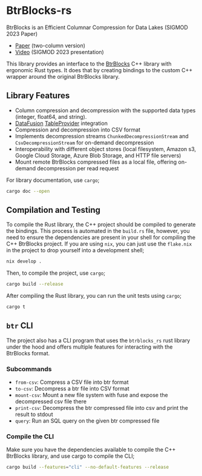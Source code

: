 # BtrBlocks-rs
BtrBlocks is an Efficient Columnar Compression for Data Lakes (SIGMOD 2023 Paper)
- [Paper](https://bit.ly/btrblocks) (two-column version)
- [Video](https://dl.acm.org/doi/10.1145/3589263) (SIGMOD 2023 presentation)

This library provides an interface to the [BtrBlocks](https://github.com/maxi-k/btrblocks) C++ library with ergonomic Rust types. It does that by creating bindings to the custom C++ wrapper around the original BtrBlocks library.
## Library Features
- Column compression and decompression with the supported data types (integer, float64, and string).
- [DataFusion](https://datafusion.apache.org/) [TableProvider](https://datafusion.apache.org/library-user-guide/custom-table-providers.html) integration
- Compression and decompression into CSV format
- Implements decompression streams `ChunkedDecompressionStream` and `CsvDecompressionStream` for on-demand decompression
- Interoperability with different object stores (local filesystem, Amazon s3, Google Cloud Storage, Azure Blob Storage, and HTTP file servers)
- Mount remote BtrBlocks compressed files as a local file, offering on-demand decompression per read request

For library documentation, use `cargo`;
```bash
cargo doc --open
```
## Compilation and Testing
To compile the Rust library, the C++ project should be compiled to generate the bindings. This process is automated in the `build.rs` file, however, you need to ensure the dependencies are present in your shell for compiling the C++ BtrBlocks project. If you are using `nix`, you can just use the `flake.nix` in the project to drop yourself into a development shell;
```bash
nix develop .
```
Then, to compile the project, use `cargo`;
```bash
cargo build --release
```
After compiling the Rust library, you can run the unit tests using `cargo`;
```bash
cargo t
```
## `btr` CLI
The project also has a CLI program that uses the `btrblocks_rs` rust library under the hood and offers multiple features for interacting with the BtrBlocks format.
### Subcommands
- `from-csv`: Compress a CSV file into btr format
- `to-csv`: Decompress a btr file into CSV format
- `mount-csv`: Mount a new file system with fuse and expose the decompressed csv file there
- `print-csv`: Decompress the btr compressed file into csv and print the result to stdout
- `query`: Run an SQL query on the given btr compressed file

### Compile the CLI
Make sure you have the dependencies available to compile the C++ BtrBlocks library, and use cargo to compile the CLI;
```bash
cargo build --features="cli" --no-default-features --release
```
